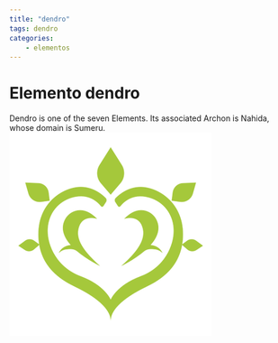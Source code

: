 ```yaml
---
title: "dendro"
tags: dendro
categories: 
    - elementos
---
```


# Elemento dendro
Dendro is one of the seven Elements. Its associated Archon is Nahida, whose domain is Sumeru.
![dendro](/assets/img/Dendro.png)
